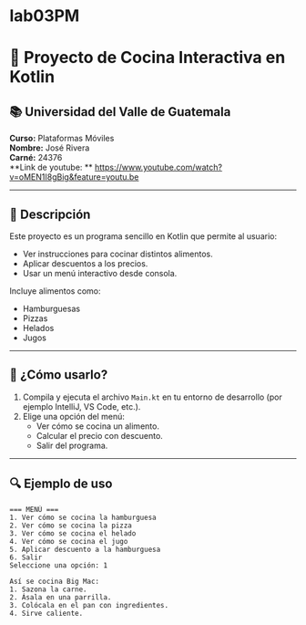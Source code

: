 # lab03PM
# 🍔 Proyecto de Cocina Interactiva en Kotlin

## 📚 Universidad del Valle de Guatemala  
**Curso:** Plataformas Móviles  
**Nombre:** José Rivera  
**Carné:** 24376  
**Link de youtube: ** https://www.youtube.com/watch?v=oMEN1I8gBig&feature=youtu.be 

---

## 📌 Descripción
Este proyecto es un programa sencillo en Kotlin que permite al usuario:

- Ver instrucciones para cocinar distintos alimentos.
- Aplicar descuentos a los precios.
- Usar un menú interactivo desde consola.

Incluye alimentos como:
- Hamburguesas
- Pizzas
- Helados
- Jugos

---

## 🚀 ¿Cómo usarlo?

1. Compila y ejecuta el archivo `Main.kt` en tu entorno de desarrollo (por ejemplo IntelliJ, VS Code, etc.).
2. Elige una opción del menú:
   - Ver cómo se cocina un alimento.
   - Calcular el precio con descuento.
   - Salir del programa.

---

## 🔍 Ejemplo de uso

```text
=== MENÚ ===
1. Ver cómo se cocina la hamburguesa
2. Ver cómo se cocina la pizza
3. Ver cómo se cocina el helado
4. Ver cómo se cocina el jugo
5. Aplicar descuento a la hamburguesa
6. Salir
Seleccione una opción: 1

Así se cocina Big Mac:
1. Sazona la carne.
2. Ásala en una parrilla.
3. Colócala en el pan con ingredientes.
4. Sirve caliente.
